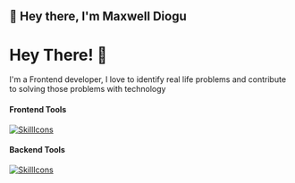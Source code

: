 ## 👋 Hey there, I'm Maxwell Diogu

# Hey There! 👋

I'm a Frontend developer, I love to identify real life problems and contribute to solving those problems with technology

#### Frontend Tools

[![SkillIcons](https://skillicons.dev/icons?i=js,ts,html,css,react,tailwind,vue,bootstrap)](https://skillicons.dev)

#### Backend Tools

[![SkillIcons](https://skillicons.dev/icons?i=django,nest)](https://skillicons.dev)
